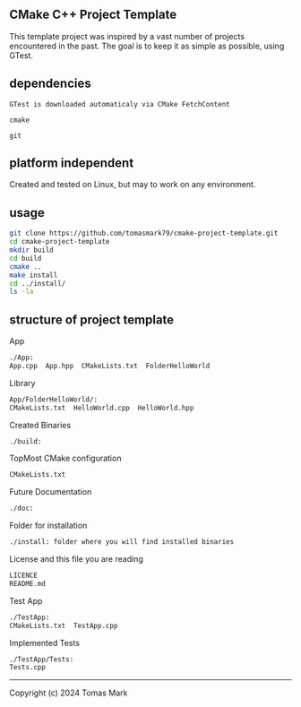 
## CMake C++ Project Template

This template project was inspired by a vast number of projects encountered in the past. The goal is to keep it as simple as possible, using GTest.

## dependencies

```
GTest is downloaded automaticaly via CMake FetchContent
```

```
cmake
```

```
git
```

## platform independent

Created and tested on Linux, but may to work on any environment.

## usage

```bash
git clone https://github.com/tomasmark79/cmake-project-template.git
cd cmake-project-template
mkdir build
cd build
cmake ..
make install
cd ../install/
ls -la
```

## structure of project template

App

```txt
./App:
App.cpp  App.hpp  CMakeLists.txt  FolderHelloWorld
```

Library

```txt
App/FolderHelloWorld/:
CMakeLists.txt  HelloWorld.cpp  HelloWorld.hpp
```

Created Binaries

```txt
./build:
```

TopMost CMake configuration

```txt
CMakeLists.txt
```

Future Documentation

```txt
./doc:
```

Folder for installation

```txt
./install: folder where you will find installed binaries
```

License and this file you are reading

```txt
LICENCE
README.md
```

Test App

```txt
./TestApp:
CMakeLists.txt  TestApp.cpp 
```

Implemented Tests

```txt
./TestApp/Tests:
Tests.cpp
```

---

Copyright (c) 2024 Tomas Mark